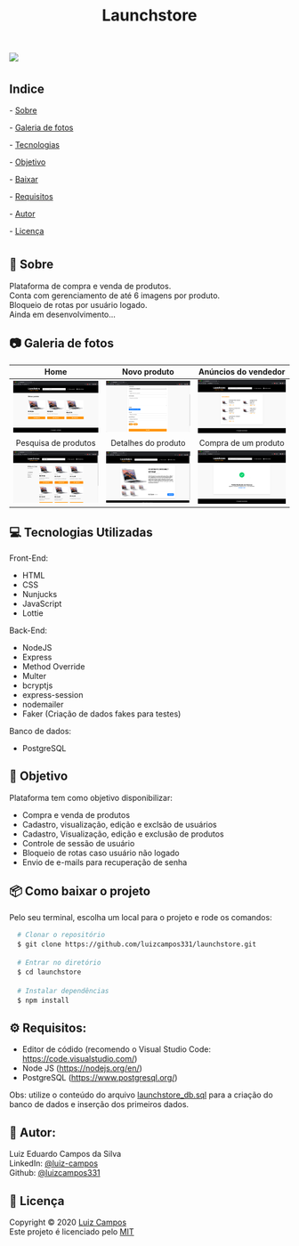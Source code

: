 <h1 align="center">Launchstore</h1>

<h1>
  <img src="public/assets/demo.gif">
</h1>

## Indice
<p>
  <p>- <a href="#bookmark-sobre">Sobre</a></p>
  <p>- <a href="#camera-galeria-de-fotos">Galeria de fotos</a></p> 
  <p>- <a href="#computer-tecnologias-utilizadas">Tecnologias</a></p>
  <p>- <a href="#dart-objetivo">Objetivo</a></p>
  <p>- <a href="#package-como-baixar-o-projeto">Baixar</a></p>
  <p>- <a href="#gear-requisitos">Requisitos</a></p>
  <p>- <a href="#bust_in_silhouette-autor">Autor</a></p>
  <p>- <a href="#pencil-licença">Licença</a></p>
</p>

<h1></h1>

## :bookmark: Sobre
Plataforma de compra e venda de produtos.</br>
Conta com gerenciamento de até 6 imagens por produto.</br>
Bloqueio de rotas por usuário logado.</br>
Ainda em desenvolvimento...

  

  

## :camera: Galeria de fotos

Home                       |  Novo produto             |  Anúncios do vendedor
:-------------------------:|:-------------------------:|:-------------------------:
![](public/assets/home.png)  |  ![](public/assets/create.png)  |  ![](public/assets/list-buy.png)
Pesquisa de produtos       |  Detalhes do produto      |  Compra de um produto
![](public/assets/search.png)  |  ![](public/assets/details.png)  |  ![](public/assets/order.png)

## :computer: Tecnologias Utilizadas
Front-End:
- HTML
- CSS
- Nunjucks
- JavaScript
- Lottie

Back-End:
- NodeJS
- Express
- Method Override
- Multer
- bcryptjs
- express-session
- nodemailer
- Faker (Criação de dados fakes para testes)

Banco de dados:
- PostgreSQL

## :dart: Objetivo
Plataforma tem como objetivo disponibilizar:
- Compra e venda de produtos
- Cadastro, visualização, edição e exclsão de usuários
- Cadastro, Visualização, edição e exclusão de produtos
- Controle de sessão de usuário
- Bloqueio de rotas caso usuário não logado
- Envio de e-mails para recuperação de senha

## :package: Como baixar o projeto
Pelo seu terminal, escolha um local para o projeto e rode os comandos:
```bash
  # Clonar o repositório
  $ git clone https://github.com/luizcampos331/launchstore.git

  # Entrar no diretório
  $ cd launchstore

  # Instalar dependências
  $ npm install

```

## :gear: Requisitos:
- Editor de códido (recomendo o Visual Studio Code: https://code.visualstudio.com/)
- Node JS (https://nodejs.org/en/)
- PostgreSQL (https://www.postgresql.org/)

Obs: utilize o conteúdo do arquivo <a href="launchstore_db.sql">launchstore_db.sql</a> para a criação do banco de dados e inserção dos primeiros dados.

## :bust_in_silhouette: Autor:
Luiz Eduardo Campos da Silva</br>
LinkedIn: <a href="https://www.linkedin.com/in/luiz-campos">@luiz-campos</a></br>
Github: <a href="https://www.github.com/luizcampos331">@luizcampos331</a>

## :pencil: Licença
Copyright © 2020 <a href="https://www.github.com/luizcampos331">Luiz Campos</a></br>
Este projeto é licenciado pelo <a href="LICENSE">MIT</a>
